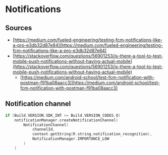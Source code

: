# Notifications

## Sources

* [https://medium.com/fueled-engineering/testing-fcm-notifications-like-a-pro-e3db32d87e84](https://medium.com/fueled-engineering/testing-fcm-notifications-like-a-pro-e3db32d87e84)
* [https://stackoverflow.com/questions/56901253/is-there-a-tool-to-test-mobile-push-notifications-without-having-actual-mobile](https://stackoverflow.com/questions/56901253/is-there-a-tool-to-test-mobile-push-notifications-without-having-actual-mobile)
  * [https://medium.com/android-school/test-fcm-notification-with-postman-f91ba08aacc3](https://medium.com/android-school/test-fcm-notification-with-postman-f91ba08aacc3)

## Notification channel

```kotlin
if (Build.VERSION.SDK_INT >= Build.VERSION_CODES.O)    
    notificationManager.createNotificationChannel(        
        NotificationChannel(            
            channelId,            
            context.getString(R.string.notification_recognition),            
            NotificationManager.IMPORTANCE_LOW        
        )    
    )
```

